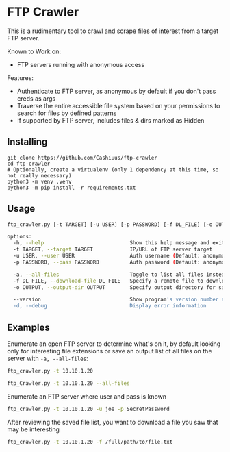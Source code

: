 FTP Crawler
============



This is a rudimentary tool to crawl and scrape files of interest from a target FTP server.

Known to Work on:
- FTP servers running with anonymous access


Features:
- Authenticate to FTP server, as anonymous by default if you don't pass creds as args
- Traverse the entire accessible file system based on your permissions to search for files by defined patterns
- If supported by FTP server, includes files & dirs marked as Hidden


## Installing


```
git clone https://github.com/Cashiuus/ftp-crawler
cd ftp-crawler
# Optionally, create a virtualenv (only 1 dependency at this time, so not really necessary)
python3 -m venv .venv
python3 -m pip install -r requirements.txt
```




## Usage

```bash
ftp_crawler.py [-t TARGET] [-u USER] [-p PASSWORD] [-f DL_FILE] [-o OUTPUT] [--version] [-d] [-h]

options:
  -h, --help                            Show this help message and exit
  -t TARGET, --target TARGET            IP/URL of FTP server target
  -u USER, --user USER                  Auth username (Default: anonymous)
  -p PASSWORD, --pass PASSWORD          Auth password (Default: anonymous)

  -a, --all-files                       Toggle to list all files instead of only matched patterns (Default: False)
  -f DL_FILE, --download-file DL_FILE   Specify a remote file to download (full path); NOTE: Skips reporting routine
  -o OUTPUT, --output-dir OUTPUT        Specify output directory for saving downloaded files (Default: ./saved/)

  --version                             Show program's version number and exit
  -d, --debug                           Display error information
```


## Examples

Enumerate an open FTP server to determine what's on it, by default looking only for interesting file extensions
or save an output list of all files on the server with `-a, --all-files`:
```bash
ftp_crawler.py -t 10.10.1.20

ftp_Crawler.py -t 10.10.1.20 --all-files
```

Enumerate an FTP server where user and pass is known
```bash
ftp_crawler.py -t 10.10.1.20 -u joe -p SecretPassword
```

After reviewing the saved file list, you want to download a file you saw that may be interesting
```bash
ftp_crawler.py -t 10.10.1.20 -f /full/path/to/file.txt
```


